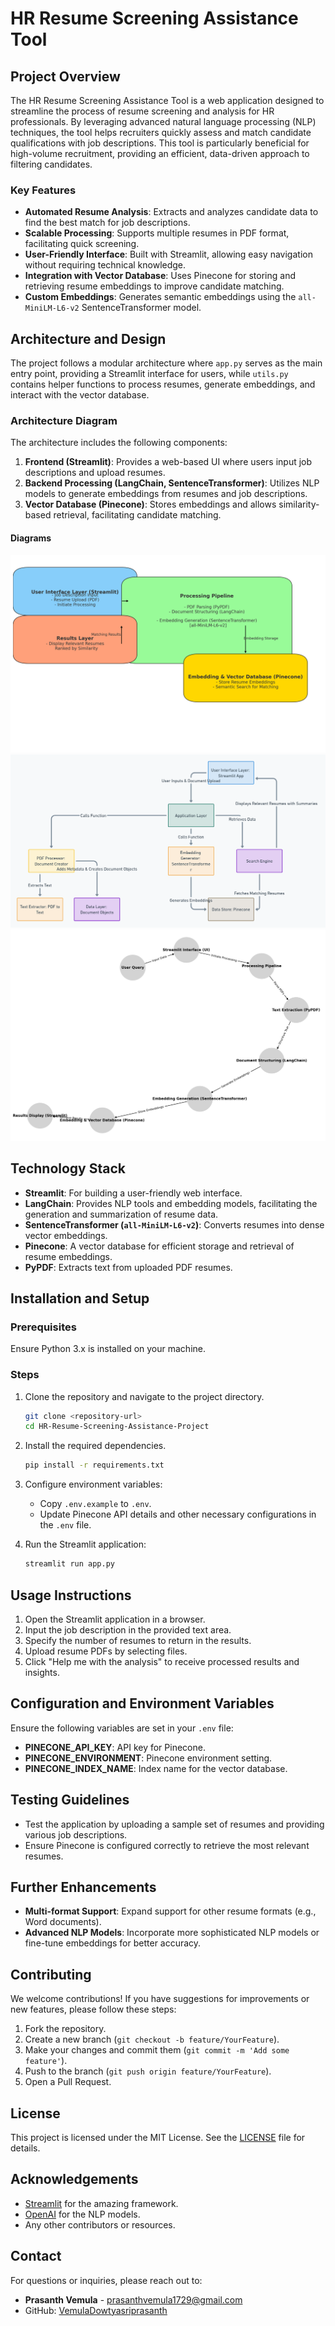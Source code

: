 
# HR Resume Screening Assistance Tool

## Project Overview

The HR Resume Screening Assistance Tool is a web application designed to streamline the process of resume screening and analysis for HR professionals. By leveraging advanced natural language processing (NLP) techniques, the tool helps recruiters quickly assess and match candidate qualifications with job descriptions. This tool is particularly beneficial for high-volume recruitment, providing an efficient, data-driven approach to filtering candidates.

### Key Features
- **Automated Resume Analysis**: Extracts and analyzes candidate data to find the best match for job descriptions.
- **Scalable Processing**: Supports multiple resumes in PDF format, facilitating quick screening.
- **User-Friendly Interface**: Built with Streamlit, allowing easy navigation without requiring technical knowledge.
- **Integration with Vector Database**: Uses Pinecone for storing and retrieving resume embeddings to improve candidate matching.
- **Custom Embeddings**: Generates semantic embeddings using the `all-MiniLM-L6-v2` SentenceTransformer model.

## Architecture and Design

The project follows a modular architecture where `app.py` serves as the main entry point, providing a Streamlit interface for users, while `utils.py` contains helper functions to process resumes, generate embeddings, and interact with the vector database.

### Architecture Diagram
The architecture includes the following components:
1. **Frontend (Streamlit)**: Provides a web-based UI where users input job descriptions and upload resumes.
2. **Backend Processing (LangChain, SentenceTransformer)**: Utilizes NLP models to generate embeddings from resumes and job descriptions.
3. **Vector Database (Pinecone)**: Stores embeddings and allows similarity-based retrieval, facilitating candidate matching.

#### Diagrams


![Professional Architecture Overview](professional.jpg) <!-- Main architecture overview -->
![Detailed Workflow](Flow%20image.png) <!-- Recently created detailed workflow diagram -->
![Minimalistic Flow Diagram](professional2.jpg) <!-- Workflow diagram -->


## Technology Stack

- **Streamlit**: For building a user-friendly web interface.
- **LangChain**: Provides NLP tools and embedding models, facilitating the generation and summarization of resume data.
- **SentenceTransformer (`all-MiniLM-L6-v2`)**: Converts resumes into dense vector embeddings.
- **Pinecone**: A vector database for efficient storage and retrieval of resume embeddings.
- **PyPDF**: Extracts text from uploaded PDF resumes.

## Installation and Setup

### Prerequisites
Ensure Python 3.x is installed on your machine.

### Steps

1. Clone the repository and navigate to the project directory.
   ```bash
   git clone <repository-url>
   cd HR-Resume-Screening-Assistance-Project
   ```

2. Install the required dependencies.
   ```bash
   pip install -r requirements.txt
   ```

3. Configure environment variables:
   - Copy `.env.example` to `.env`.
   - Update Pinecone API details and other necessary configurations in the `.env` file.

4. Run the Streamlit application:
   ```bash
   streamlit run app.py
   ```

## Usage Instructions

1. Open the Streamlit application in a browser.
2. Input the job description in the provided text area.
3. Specify the number of resumes to return in the results.
4. Upload resume PDFs by selecting files.
5. Click "Help me with the analysis" to receive processed results and insights.

## Configuration and Environment Variables

Ensure the following variables are set in your `.env` file:

- **PINECONE_API_KEY**: API key for Pinecone.
- **PINECONE_ENVIRONMENT**: Pinecone environment setting.
- **PINECONE_INDEX_NAME**: Index name for the vector database.

## Testing Guidelines

- Test the application by uploading a sample set of resumes and providing various job descriptions.
- Ensure Pinecone is configured correctly to retrieve the most relevant resumes.

## Further Enhancements

- **Multi-format Support**: Expand support for other resume formats (e.g., Word documents).
- **Advanced NLP Models**: Incorporate more sophisticated NLP models or fine-tune embeddings for better accuracy.

## Contributing

We welcome contributions! If you have suggestions for improvements or new features, please follow these steps:
1. Fork the repository.
2. Create a new branch (`git checkout -b feature/YourFeature`).
3. Make your changes and commit them (`git commit -m 'Add some feature'`).
4. Push to the branch (`git push origin feature/YourFeature`).
5. Open a Pull Request.

## License

This project is licensed under the MIT License. See the [LICENSE](LICENSE) file for details.

## Acknowledgements

- [Streamlit](https://streamlit.io/) for the amazing framework.
- [OpenAI](https://openai.com/) for the NLP models.
- Any other contributors or resources.

## Contact

For questions or inquiries, please reach out to:
- **Prasanth Vemula** - [prasanthvemula1729@gmail.com](mailto:prasanthvemula1729@gmail.com)
- GitHub: [VemulaDowtyasriprasanth](https://github.com/VemulaDowtyasriprasanth)
